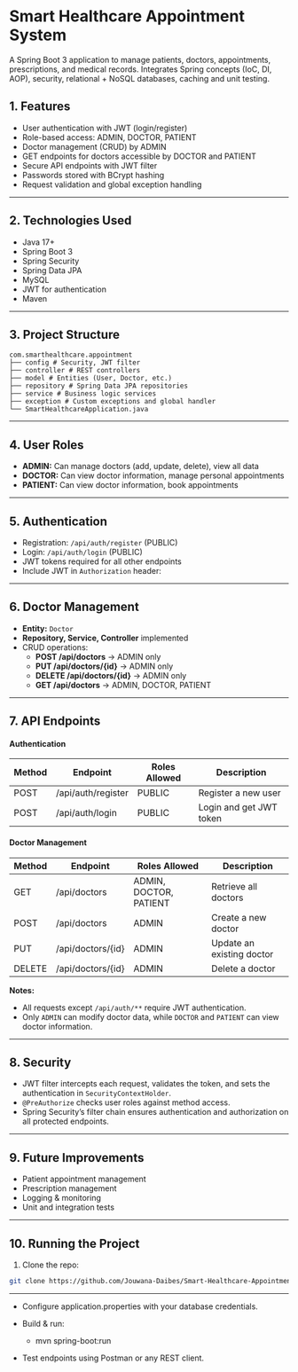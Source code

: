 # Smart Healthcare Appointment System

A Spring Boot 3 application to manage patients, doctors, appointments, prescriptions, and medical records. Integrates Spring concepts (IoC, DI, AOP), security, relational + NoSQL databases, caching and unit testing.

## 1. Features

- User authentication with JWT (login/register)
- Role-based access: ADMIN, DOCTOR, PATIENT
- Doctor management (CRUD) by ADMIN
- GET endpoints for doctors accessible by DOCTOR and PATIENT
- Secure API endpoints with JWT filter
- Passwords stored with BCrypt hashing
- Request validation and global exception handling

---

## 2. Technologies Used

- Java 17+
- Spring Boot 3
- Spring Security
- Spring Data JPA
- MySQL 
- JWT for authentication
- Maven

---

## 3. Project Structure
```
com.smarthealthcare.appointment
├── config # Security, JWT filter
├── controller # REST controllers
├── model # Entities (User, Doctor, etc.)
├── repository # Spring Data JPA repositories
├── service # Business logic services
├── exception # Custom exceptions and global handler
└── SmartHealthcareApplication.java
```

---

## 4. User Roles

- **ADMIN:** Can manage doctors (add, update, delete), view all data
- **DOCTOR:** Can view doctor information, manage personal appointments
- **PATIENT:** Can view doctor information, book appointments

---

## 5. Authentication

- Registration: `/api/auth/register` (PUBLIC)
- Login: `/api/auth/login` (PUBLIC)
- JWT tokens required for all other endpoints
- Include JWT in `Authorization` header:

---

## 6. Doctor Management

- **Entity:** `Doctor`
- **Repository, Service, Controller** implemented
- CRUD operations:
  - **POST /api/doctors** → ADMIN only
  - **PUT /api/doctors/{id}** → ADMIN only
  - **DELETE /api/doctors/{id}** → ADMIN only
  - **GET /api/doctors** → ADMIN, DOCTOR, PATIENT

---

## 7. API Endpoints

#### Authentication
| Method | Endpoint             | Roles Allowed | Description                 |
|--------|--------------------|---------------|-----------------------------|
| POST   | /api/auth/register   | PUBLIC        | Register a new user         |
| POST   | /api/auth/login      | PUBLIC        | Login and get JWT token     |

#### Doctor Management
| Method | Endpoint                | Roles Allowed          | Description                          |
|--------|------------------------|-----------------------|--------------------------------------|
| GET    | /api/doctors            | ADMIN, DOCTOR, PATIENT | Retrieve all doctors                 |
| POST   | /api/doctors            | ADMIN                 | Create a new doctor                  |
| PUT    | /api/doctors/{id}       | ADMIN                 | Update an existing doctor            |
| DELETE | /api/doctors/{id}       | ADMIN                 | Delete a doctor                       |

**Notes:**
- All requests except `/api/auth/**` require JWT authentication.
- Only `ADMIN` can modify doctor data, while `DOCTOR` and `PATIENT` can view doctor information.

---

## 8. Security

- JWT filter intercepts each request, validates the token, and sets the authentication in `SecurityContextHolder`.
- `@PreAuthorize` checks user roles against method access.
- Spring Security’s filter chain ensures authentication and authorization on all protected endpoints.

---

## 9. Future Improvements

- Patient appointment management
- Prescription management
- Logging & monitoring
- Unit and integration tests

---
## 10. Running the Project

1. Clone the repo:  
```bash
git clone https://github.com/Jouwana-Daibes/Smart-Healthcare-Appointment-System.git
```
---
 - Configure application.properties with your database credentials.

- Build & run:

   - mvn spring-boot:run

- Test endpoints using Postman or any REST client.


